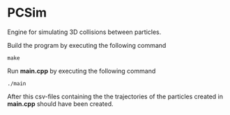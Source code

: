 # PCSim

Engine for simulating 3D collisions between particles.

Build the program by executing the following command
```
make
```

Run **main.cpp** by executing the following command
```
./main
```
After this csv-files containing the the trajectories of the particles created in **main.cpp** should have been created.

